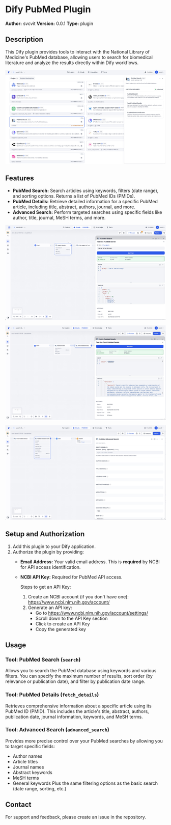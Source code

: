 # Dify PubMed Plugin

**Author:** svcvit
**Version:** 0.0.1
**Type:** plugin

## Description

This Dify plugin provides tools to interact with the National Library of Medicine's PubMed database, allowing users to search for biomedical literature and analyze the results directly within Dify workflows.

![](./_assets/001.jpg)

## Features

*   **PubMed Search:** Search articles using keywords, filters (date range), and sorting options. Returns a list of PubMed IDs (PMIDs).
*   **PubMed Details:** Retrieve detailed information for a specific PubMed article, including title, abstract, authors, journal, and more.
*   **Advanced Search:** Perform targeted searches using specific fields like author, title, journal, MeSH terms, and more.

![](./_assets/002.jpg)

![](./_assets/003.jpg)

![](./_assets/004.jpg)

## Setup and Authorization

1.  Add this plugin to your Dify application.
2.  Authorize the plugin by providing:
    *   **Email Address:** Your valid email address. This is **required** by NCBI for API access identification.
    *   **NCBI API Key:** Required for PubMed API access.
        
        Steps to get an API Key:
        1. Create an NCBI account (if you don't have one): https://www.ncbi.nlm.nih.gov/account/
        2. Generate an API key:
           - Go to https://www.ncbi.nlm.nih.gov/account/settings/
           - Scroll down to the API Key section
           - Click to create an API Key
           - Copy the generated key

## Usage

### Tool: PubMed Search (`search`)
Allows you to search the PubMed database using keywords and various filters. You can specify the maximum number of results, sort order (by relevance or publication date), and filter by publication date range.

### Tool: PubMed Details (`fetch_details`)
Retrieves comprehensive information about a specific article using its PubMed ID (PMID). This includes the article's title, abstract, authors, publication date, journal information, keywords, and MeSH terms.

### Tool: Advanced Search (`advanced_search`)
Provides more precise control over your PubMed searches by allowing you to target specific fields:
- Author names
- Article titles
- Journal names
- Abstract keywords
- MeSH terms
- General keywords
Plus the same filtering options as the basic search (date range, sorting, etc.)

## Contact

For support and feedback, please create an issue in the repository.